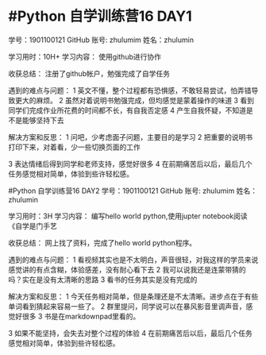 #  #Python 自学训练营16 DAY1
学号：1901100121
GitHub 账号: zhulumim
姓名：zhulumin

学习用时：10H+
学习内容：
使用github进行协作

收获总结：
注册了github帐户，勉强完成了自学任务

遇到的难点与问题：
1 英文不懂，整个过程都有恐惧感，不敢轻易尝试，怕弄错导致更大的麻烦。
2 虽然对着说明书勉强完成，但均感觉是蒙着操作的味道
3 看到同学们完成作业所花费的时间都不长，有自我否定感
4 产生自我怀疑，不知道是不是能够坚持下去

解决方案和反思：
1 问吧，少考虑面子问题，主要目的是学习
2 把重要的说明书打印下来，对着看，少一些切换页面的工作

3 表达情绪后得到同学和老师支持，感觉好很多
4 在前期痛苦后以后，最后几个任务感觉相对简单，体验到些许轻松感。

  #Python 自学训练营16 DAY2
学号：1901100121
GitHub 账号: zhulumim
姓名：zhulumin

学习用时：3H
学习内容：
编写hello world python,使用jupter notebook阅读《自学是门手艺

收获总结：
网上找了资料，完成了hello world python程序。

遇到的难点与问题：
1 看视频其实也是不太明白，声音很轻，对我这样的学员来说感觉讲的有点含糊，体验感差，没有耐心看下去
2 我可以说我还是连蒙带猜的吗？实在是没有太清晰的思路
3 看书的任务其实是没有完成的

解决方案和反思：
1 今天任务相对简单，但是条理还是不太清晰。进步点在于有些单词看到猜起来容易一些了。
2 群里提问，同学说可以在暴风影音里调声音，感觉好很多
3 书是在markdownpad里看的。






3 如果不能坚持，会失去对整个过程的体验
4 在前期痛苦后以后，最后几个任务感觉相对简单，体验到些许轻松感。


